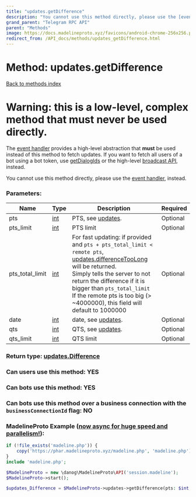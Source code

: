 ```yaml
---
title: "updates.getDifference"
description: "You cannot use this method directly, please use the [event handler](https://docs.madelineproto.xyz/docs/UPDATES.html), instead."
grand_parent: "Telegram RPC API"
parent: "Methods"
image: https://docs.madelineproto.xyz/favicons/android-chrome-256x256.png
redirect_from: /API_docs/methods/updates_getDifference.html
---
```

# Method: updates.getDifference
[Back to methods index](index.html)



# Warning: this is a low-level, complex method that **must never** be used directly.
The [event handler](https://docs.madelineproto.xyz/docs/UPDATES.html) provides a high-level abstraction that **must** be used instead of this method to fetch updates.
If you want to fetch all users of a bot using a bot token, use [getDialogIds](https://docs.madelineproto.xyz/docs/DIALOGS.html) or the high-level [broadcast API](https://docs.madelineproto.xyz/docs/BROADCAST.html), instead.

You cannot use this method directly, please use the [event handler](https://docs.madelineproto.xyz/docs/UPDATES.html), instead.

### Parameters:

| Name     |    Type       | Description | Required |
|----------|---------------|-------------|----------|
|pts|[int](/API_docs/types/int.html) | PTS, see [updates](https://core.telegram.org/api/updates). | Optional|
|pts\_limit|[int](/API_docs/types/int.html) | PTS limit | Optional|
|pts\_total\_limit|[int](/API_docs/types/int.html) | For fast updating: if provided and `pts + pts_total_limit < remote pts`, [updates.differenceTooLong](../constructors/updates.differenceTooLong.html) will be returned.<br>Simply tells the server to not return the difference if it is bigger than `pts_total_limit`<br>If the remote pts is too big (&gt; ~4000000), this field will default to 1000000 | Optional|
|date|[int](/API_docs/types/int.html) | date, see [updates](https://core.telegram.org/api/updates). | Optional|
|qts|[int](/API_docs/types/int.html) | QTS, see [updates](https://core.telegram.org/api/updates). | Optional|
|qts\_limit|[int](/API_docs/types/int.html) | QTS limit | Optional|


### Return type: [updates.Difference](/API_docs/types/updates.Difference.html)

### Can users use this method: **YES**


### Can bots use this method: **YES**


### Can bots use this method over a business connection with the `businessConnectionId` flag: **NO**


### MadelineProto Example ([now async for huge speed and parallelism!](https://docs.madelineproto.xyz/docs/ASYNC.html)):


```php
if (!file_exists('madeline.php')) {
    copy('https://phar.madelineproto.xyz/madeline.php', 'madeline.php');
}
include 'madeline.php';

$MadelineProto = new \danog\MadelineProto\API('session.madeline');
$MadelineProto->start();

$updates_Difference = $MadelineProto->updates->getDifference(pts: $int, pts_limit: $int, pts_total_limit: $int, date: $int, qts: $int, qts_limit: $int, );
```

